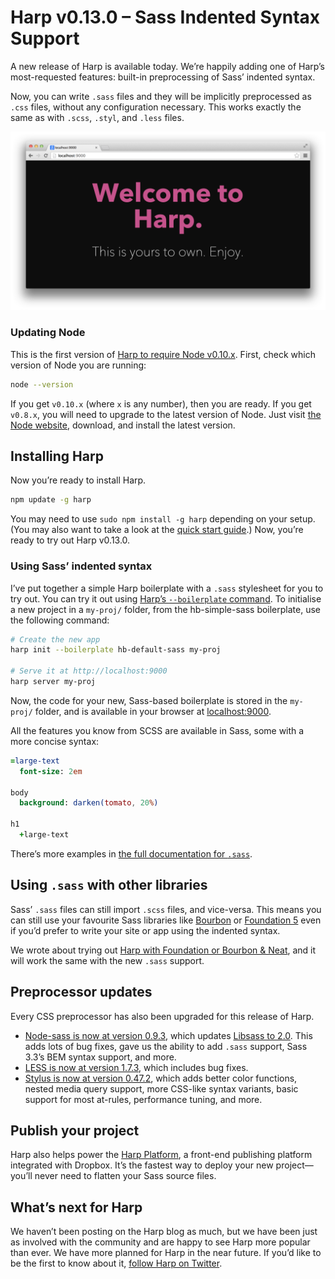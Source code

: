 # Harp v0.13.0 – Sass Indented Syntax Support

A new release of Harp is available today. We’re happily adding one of Harp’s most-requested features: built-in preprocessing of Sass’ indented syntax.

Now, you can write `.sass` files and they will be implicitly preprocessed as `.css` files, without any configuration necessary. This works exactly the same as with `.scss`, `.styl`, and `.less` files.

![Build a Harp application with Sass](images/v0-13-0-example.png)

### Updating Node

This is the first version of [Harp to require Node v0.10.x](../v0-13-0-upgrading-node). First, check which version of Node you are running:

```bash
node --version
```

If you get `v0.10.x` (where `x` is any number), then you are ready. If you get `v0.8.x`, you will need to upgrade to the latest version of Node. Just visit [the Node website](http://nodejs.org), download, and install the latest version.

## Installing Harp

Now you’re ready to install Harp.

```bash
npm update -g harp
```

You may need to use `sudo npm install -g harp` depending on your setup. (You may also want to take a look at the [quick start guide](http://harpjs.com/docs/quick-start).) Now, you’re ready to try out Harp v0.13.0.

### Using Sass’ indented syntax

I’ve put together a simple Harp boilerplate with a `.sass` stylesheet for you to try out. You can try it out using [Harp’s `--boilerplate` command](http://harpjs.com/blog/v0-12-1-boilerplates). To initialise a new project in a `my-proj/` folder, from the hb-simple-sass boilerplate, use the following command:

```bash
# Create the new app
harp init --boilerplate hb-default-sass my-proj

# Serve it at http://localhost:9000
harp server my-proj
```

Now, the code for your new, Sass-based boilerplate is stored in the `my-proj/` folder, and is available in your browser at [localhost:9000](http://localhost:9000).

All the features you know from SCSS are available in Sass, some with a more concise syntax:

```sass
=large-text
  font-size: 2em

body
  background: darken(tomato, 20%)

h1
  +large-text
```

There’s more examples in [the full documentation for `.sass`](http://sass-lang.com/documentation/file.INDENTED_SYNTAX.html).

## Using `.sass` with other libraries

Sass’ `.sass` files can still import `.scss` files, and vice-versa. This means you can still use your favourite Sass libraries like [Bourbon](http://bourbon.io/) or [Foundation 5](http://foundation.zurb.com/) even if you’d prefer to write your site or app using the indented syntax.

We wrote about trying out [Harp with Foundation or Bourbon & Neat](http://harpjs.com/blog/v0-11-0-sass-support), and it will work the same with the new `.sass` support.

## Preprocessor updates

Every CSS preprocessor has also been upgraded for this release of Harp.

* [Node-sass is now at version 0.9.3](https://github.com/andrew/node-sass/releases), which updates [Libsass to 2.0](https://github.com/sass/libsass/releases/tag/v2.0). This adds lots of bug fixes, gave us the ability to add `.sass` support, Sass 3.3’s BEM syntax support, and more.
* [LESS is now at version 1.7.3](https://github.com/less/less.js/blob/master/CHANGELOG.md#173), which includes bug fixes.
* [Stylus is now at version 0.47.2](https://github.com/LearnBoost/stylus/blob/master/History.md#0471--2014-07-02), which adds better color functions, nested media query support, more CSS-like syntax variants, basic support for most at-rules, performance tuning, and more.

## Publish your project

Harp also helps power the [Harp Platform](http://www.harp.io), a front-end publishing platform integrated with Dropbox. It’s the fastest way to deploy your new project—you’ll never need to flatten your Sass source files.

## What’s next for Harp

We haven’t been posting on the Harp blog as much, but we have been just as involved with the community and are happy to see Harp more popular than ever. We have more planned for Harp in the near future. If you’d like to be the first to know about it, [follow Harp on Twitter](http://twitter.com/harpwebserver).
